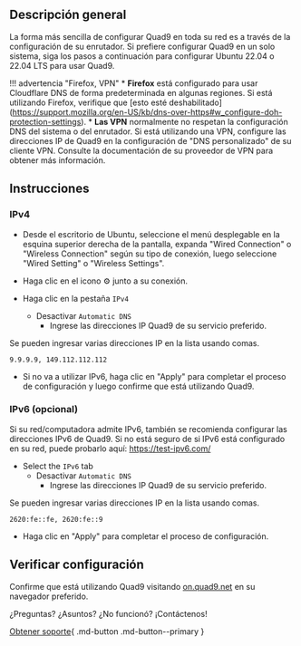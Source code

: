 ## Descripción general

La forma más sencilla de configurar Quad9 en toda su red es a través de la configuración de su enrutador. Si prefiere configurar Quad9 en un solo sistema, siga los pasos a continuación para configurar Ubuntu 22.04 o 22.04 LTS para usar Quad9.

!!! advertencia "Firefox, VPN"
     * **Firefox** está configurado para usar Cloudflare DNS de forma predeterminada en algunas regiones. Si está utilizando Firefox, verifique que [esto esté deshabilitado] (https://support.mozilla.org/en-US/kb/dns-over-https#w_configure-doh-protection-settings).
     * **Las VPN** normalmente no respetan la configuración DNS del sistema o del enrutador. Si está utilizando una VPN, configure las direcciones IP de Quad9 en la configuración de "DNS personalizado" de su cliente VPN. Consulte la documentación de su proveedor de VPN para obtener más información.

## Instrucciones

### IPv4

* Desde el escritorio de Ubuntu, seleccione el menú desplegable en la esquina superior derecha de la pantalla, expanda "Wired Connection" o "Wireless Connection" según su tipo de conexión, luego seleccione "Wired Setting" o "Wireless Settings".

* Haga clic en el icono :gear: junto a su conexión.

* Haga clic en la pestaña `IPv4`
     * Desactivar `Automatic DNS`
         * Ingrese las direcciones IP Quad9 de su servicio preferido.

Se pueden ingresar varias direcciones IP en la lista usando comas.

`9.9.9.9, 149.112.112.112`

* Si no va a utilizar IPv6, haga clic en "Apply" para completar el proceso de configuración y luego confirme que está utilizando Quad9.


### IPv6 (opcional)

Si su red/computadora admite IPv6, también se recomienda configurar las direcciones IPv6 de Quad9. Si no está seguro de si IPv6 está configurado en su red, puede probarlo aquí: https://test-ipv6.com/


* Select the `IPv6` tab
    * Desactivar `Automatic DNS`
        * Ingrese las direcciones IP Quad9 de su servicio preferido.

Se pueden ingresar varias direcciones IP en la lista usando comas.

`2620:fe::fe, 2620:fe::9`

* Haga clic en "Apply" para completar el proceso de configuración.

## Verificar configuración

Confirme que está utilizando Quad9 visitando [on.quad9.net](https://on.quad9.net) en su navegador preferido.

¿Preguntas? ¿Asuntos? ¿No funcionó? ¡Contáctenos!

[Obtener soporte](https://quad9.net/support/contact){ .md-button .md-button--primary }